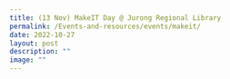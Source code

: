 ```yaml
---
title: (13 Nov) MakeIT Day @ Jurong Regional Library
permalink: /Events-and-resources/events/makeit/
date: 2022-10-27
layout: post
description: ""
image: ""
---
```

